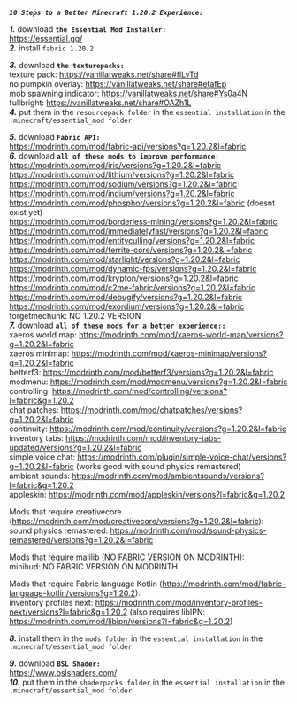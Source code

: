 __***`10 Steps to a Better Minecraft 1.20.2 Experience:`***__

***1.*** download **`the Essential Mod Installer:`**
\
https://essential.gg/
\
***2.*** install `fabric 1.20.2`

***3.*** download **`the texturepacks:`**
\
texture pack: https://vanillatweaks.net/share#flLvTd
\
no pumpkin overlay: https://vanillatweaks.net/share#etafEp
\
mob spawning indicator: https://vanillatweaks.net/share#Ys0a4N
\
fullbright: https://vanillatweaks.net/share#OAZh1L
\
***4.*** put them in the `resourcepack folder` in the `essential installation` in the `.minecraft/essential_mod folder`

***5.*** download **`Fabric API:`**
\
https://modrinth.com/mod/fabric-api/versions?g=1.20.2&l=fabric
\
***6.*** download **`all of these mods to improve performance:`**
\
https://modrinth.com/mod/iris/versions?g=1.20.2&l=fabric
\
https://modrinth.com/mod/lithium/versions?g=1.20.2&l=fabric
\
https://modrinth.com/mod/sodium/versions?g=1.20.2&l=fabric
\
https://modrinth.com/mod/indium/versions?g=1.20.2&l=fabric
\
https://modrinth.com/mod/phosphor/versions?g=1.20.2&l=fabric (doesnt exist yet)
\
https://modrinth.com/mod/borderless-mining/versions?g=1.20.2&l=fabric
\
https://modrinth.com/mod/immediatelyfast/versions?g=1.20.2&l=fabric
\
https://modrinth.com/mod/entityculling/versions?g=1.20.2&l=fabric
\
https://modrinth.com/mod/ferrite-core/versions?g=1.20.2&l=fabric
\
https://modrinth.com/mod/starlight/versions?g=1.20.2&l=fabric
\
https://modrinth.com/mod/dynamic-fps/versions?g=1.20.2&l=fabric
\
https://modrinth.com/mod/krypton/versions?g=1.20.2&l=fabric
\
https://modrinth.com/mod/c2me-fabric/versions?g=1.20.2&l=fabric
\
https://modrinth.com/mod/debugify/versions?g=1.20.2&l=fabric
\
https://modrinth.com/mod/exordium/versions?g=1.20.2&l=fabric
\
forgetmechunk: NO 1.20.2 VERSION
\
***7.*** download **`all of these mods for a better experience::`**
\
xaeros world map: https://modrinth.com/mod/xaeros-world-map/versions?g=1.20.2&l=fabric
\
xaeros minimap: https://modrinth.com/mod/xaeros-minimap/versions?g=1.20.2&l=fabric
\
betterf3: https://modrinth.com/mod/betterf3/versions?g=1.20.2&l=fabric
\
modmenu: https://modrinth.com/mod/modmenu/versions?g=1.20.2&l=fabric
\
controlling: https://modrinth.com/mod/controlling/versions?l=fabric&g=1.20.2
\
chat patches: https://modrinth.com/mod/chatpatches/versions?g=1.20.2&l=fabric
\
continuity: https://modrinth.com/mod/continuity/versions?g=1.20.2&l=fabric
\
inventory tabs: https://modrinth.com/mod/inventory-tabs-updated/versions?g=1.20.2&l=fabric
\
simple voice chat: https://modrinth.com/plugin/simple-voice-chat/versions?g=1.20.2&l=fabric (works good with sound physics remastered)
\
ambient sounds: https://modrinth.com/mod/ambientsounds/versions?l=fabric&g=1.20.2
\
appleskin: https://modrinth.com/mod/appleskin/versions?l=fabric&g=1.20.2

Mods that require creativecore (https://modrinth.com/mod/creativecore/versions?g=1.20.2&l=fabric):
\
sound physics remastered: https://modrinth.com/mod/sound-physics-remastered/versions?g=1.20.2&l=fabric

Mods that require malilib (NO FABRIC VERSION ON MODRINTH):
\
minihud: NO FABRIC VERSION ON MODRINTH

Mods that require Fabric language Kotlin (https://modrinth.com/mod/fabric-language-kotlin/versions?g=1.20.2):
\
inventory profiles next: https://modrinth.com/mod/inventory-profiles-next/versions?l=fabric&g=1.20.2 (also requires libIPN: https://modrinth.com/mod/libipn/versions?l=fabric&g=1.20.2)

***8.*** install them in the `mods folder` in the `essential installation` in the `.minecraft/essential_mod folder`

***9.*** download **`BSL Shader:`**
\
https://www.bslshaders.com/
\
***10.*** put them in the `shaderpacks folder` in the `essential installation` in the `.minecraft/essential_mod folder`
